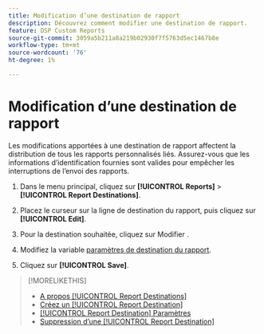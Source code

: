 ```yaml
---
title: Modification d’une destination de rapport
description: Découvrez comment modifier une destination de rapport.
feature: DSP Custom Reports
source-git-commit: 3059a5b211a8a219b02930f7f5763d5ec1467b8e
workflow-type: tm+mt
source-wordcount: '76'
ht-degree: 1%

---
```


# Modification d’une destination de rapport

Les modifications apportées à une destination de rapport affectent la distribution de tous les rapports personnalisés liés. Assurez-vous que les informations d’identification fournies sont valides pour empêcher les interruptions de l’envoi des rapports.

1. Dans le menu principal, cliquez sur **[!UICONTROL Reports]** > **[!UICONTROL Report Destinations]**.

1. Placez le curseur sur la ligne de destination du rapport, puis cliquez sur **[!UICONTROL Edit]**.

1. Pour la destination souhaitée, cliquez sur Modifier .

1. Modifiez la variable [paramètres de destination du rapport](/help/dsp/reports/report-destinations/report-destination-settings.md).

1. Cliquez sur **[!UICONTROL Save]**.

>[!MORELIKETHIS]
>
>* [A propos [!UICONTROL Report Destinations]](/help/dsp/reports/report-destinations/report-destination-about.md)
>* [Créez un [!UICONTROL Report Destination]](/help/dsp/reports/report-destinations/report-destination-create.md)
>* [[!UICONTROL Report Destination] Paramètres](/help/dsp/reports/report-destinations/report-destination-settings.md)
>* [Suppression d’une [!UICONTROL Report Destination]](/help/dsp/reports/report-destinations/report-destination-delete.md)

